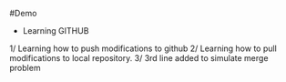 #Demo

- Learning GITHUB

1/ Learning how to push modifications to github
2/ Learning how to pull modifications to local repository.
3/ 3rd line added to simulate merge problem
